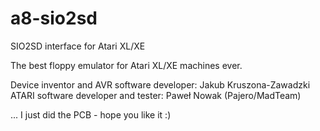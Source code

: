 # a8-sio2sd
SIO2SD interface for Atari XL/XE

The best floppy emulator for Atari XL/XE machines ever.

Device inventor and AVR software developer: Jakub Kruszona-Zawadzki
ATARI software developer and tester: Paweł Nowak (Pajero/MadTeam)

... I just did the PCB - hope you like it :)
